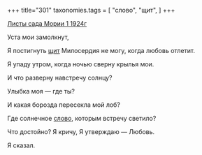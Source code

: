 +++
title="301"
taxonomies.tags = [
 "слово",
 "щит",
]
+++

[Листы сада Мории 1 1924г](/agni/1924)

Уста мои замолкнут,   

Я постигнуть [щит](/tags/щит) Милосердия не могу, когда любовь отлетит.   

Я упаду утром, когда ночью сверну крылья мои.   

И что разверну навстречу солнцу?   

Улыбка моя — где ты?   

И какая борозда пересекла мой лоб?   

Где солнечное [слово](/tags/слово), которым встречу светило?   

Что достойно? Я кричу, Я утверждаю — Любовь.   

Я сказал.   

